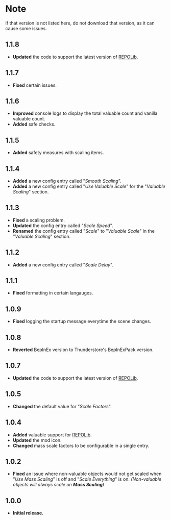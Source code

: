 # Note
If that version is not listed here, do not download that version, as it can cause some issues.
## 1.1.8
- **Updated** the code to support the latest version of [REPOLib](https://thunderstore.io/c/repo/p/Zehs/REPOLib).
## 1.1.7
- **Fixed** certain issues.
## 1.1.6
- **Improved** console logs to display the total valuable count and vanilla valuable count.
- **Added** safe checks.
## 1.1.5
- **Added** safety measures with scaling items.
## 1.1.4
- **Added** a new config entry called "*Smooth Scaling*".
- **Added** a new config entry called "*Use Valuable Scale*" for the "*Valuable Scaling*" section.
## 1.1.3
- **Fixed** a scaling problem.
- **Updated** the config entry called "*Scale Speed*".
- **Renamed** the config entry called "*Scale*" to "*Valuable Scale*" in the "*Valuable Scaling*" section.
## 1.1.2
- **Added** a new config entry called "*Scale Delay*".
## 1.1.1
- **Fixed** formatting in certain langauges.
## 1.0.9
- **Fixed** logging the startup message everytime the scene changes.
## 1.0.8
- **Reverted** BepInEx version to Thunderstore's BepInExPack version.
## 1.0.7
- **Updated** the code to support the latest version of [REPOLib](https://thunderstore.io/c/repo/p/Zehs/REPOLib).
## 1.0.5
- **Changed** the default value for "*Scale Factors*".
## 1.0.4
- **Added** valuable support for [REPOLib](https://thunderstore.io/c/repo/p/Zehs/REPOLib).
- **Updated** the mod icon.
- **Changed** mass scale factors to be configurable in a single entry.
## 1.0.2
- **Fixed** an issue where non-valuable objects would not get scaled when "*Use Mass Scaling*" is off and "*Scale Everything*" is on. *(Non-valuable objects will always scale on **Mass Scaling**)*
## 1.0.0
- **Initial release.**